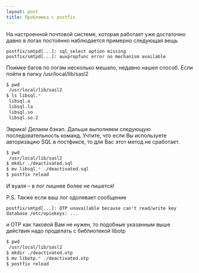 ```yaml
---
layout: post
title: Проблемка с postfix
---
```


На настроенной почтовой системе, которая работает уже достаточно давно в логах постоянно наблюдается примерно следующая вещь

``` log
postfix/smtpd[...]: sql_select option missing
postfix/smtpd[...]: auxpropfunc error no mechanism available
```

Поимке багов по логам несколько мешало, недавно нашел способ. Если пойти в папку /usr/local/lib/sasl2

``` bash
$ pwd
 /usr/local/lib/sasl2
$ ls libsql.*
 libsql.a
 libsql.la
 libsql.so
 libsql.so.2
```

Эврика! Делаем бэкап. Дальше выполняем следующую последовательность команд. Учтите, что если Вы используете авторизацию SQL в постфиксе, то для Вас этот метод не сработает.

``` bash
$ pwd
 /usr/local/lib/sasl2
$ mkdir ./deactivated.sql
$ mv libsql.* ./deactivated.sql
$ postfix reload
```

И вуаля – в лог лишнее более не пишется!

P.S. Также если ваш лог одолевает сообщение

``` log
postfix/smtpd[...]: OTP unavailable because can't read/write key database /etc/opiekeys: ...
```

и ОТР как таковой Вам не нужен, то подобные указанным выше действия надо проделать с библиотекой libotp

``` bash
$ pwd
 /usr/local/lib/sasl2
$ mkdir ./deactivated.otp
$ mv libotp.* ./deactivated.otp
$ postfix reload
```
